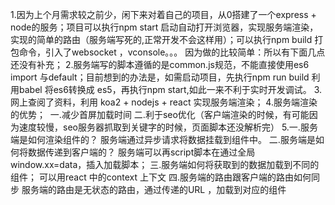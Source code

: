 1.因为上个月需求较之前少，闲下来对着自己的项目，从0搭建了一个express + node的服务；项目可以执行npm start 启动自动打开浏览器，实现服务端渲染，实现的简单的路由（服务端写死的,正常开发不会这样用）；可以执行npm build 打包命令，引入了websocket ，vconsole。。。
因为做的比较简单：所以有下面几点还没有补充； 2.服务端写的脚本遵循的是common.js规范，不能直接使用es6 import 与default；目前想到的办法是，如需启动项目，先执行npm run build 利用babel 将es6转换成 es5，再执行npm start,如此一来不利于实时开发调试。
3.网上查阅了资料，利用 koa2 + nodejs + react 实现服务端渲染；
4.服务端渲染的优势；    一.减少首屏加载时间
  二.利于seo优化（客户端渲染的时候，有可能因为速度较慢，seo服务器抓取到关键字的时候，页面脚本还没解析完） 
5.一.服务端是如何渲染组件的？
   服务端通过异步请求将数据挂载到组件中。
  二.服务端是如何将数据传递到客户端的？
 服务端可以再script脚本在通过全局window.xx=data，插入加载脚本；
三.服务端如何将获取到的数据加载到不同的组件；
    可以用react 中的context 上下文
四.服务端的路由跟客户端的路由如何同步
    服务端的路由是无状态的路由，通过传递的URL ，加载到对应的组件